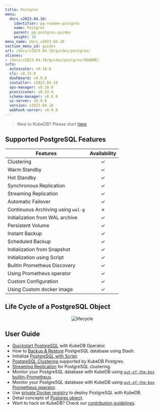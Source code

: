 ```yaml
---
title: Postgres
menu:
  docs_v2023.04.10:
    identifier: pg-readme-postgres
    name: Postgres
    parent: pg-postgres-guides
    weight: 10
menu_name: docs_v2023.04.10
section_menu_id: guides
url: /docs/v2023.04.10/guides/postgres/
aliases:
- /docs/v2023.04.10/guides/postgres/README/
info:
  autoscaler: v0.18.0
  cli: v0.33.0
  dashboard: v0.9.0
  installer: v2023.04.10
  ops-manager: v0.20.0
  provisioner: v0.33.0
  schema-manager: v0.9.0
  ui-server: v0.9.0
  version: v2023.04.10
  webhook-server: v0.9.0
---
```


> New to KubeDB? Please start [here](/docs/v2023.04.10/README).

## Supported PostgreSQL Features

| Features                           | Availability |
| ---------------------------------- |:------------:|
| Clustering                         |   &#10003;   |
| Warm Standby                       |   &#10003;   |
| Hot Standby                        |   &#10003;   |
| Synchronous Replication            |   &#10003;   |
| Streaming Replication              |   &#10003;   |
| Automatic Failover                 |   &#10003;   |
| Continuous Archiving using `wal-g` |   &#10007;   |
| Initialization from WAL archive    |   &#10003;   |
| Persistent Volume                  |   &#10003;   |
| Instant Backup                     |   &#10003;   |
| Scheduled Backup                   |   &#10003;   |
| Initialization from Snapshot       |   &#10003;   |
| Initialization using Script        |   &#10003;   |
| Builtin Prometheus Discovery       |   &#10003;   |
| Using Prometheus operator          |   &#10003;   |
| Custom Configuration               |   &#10003;   |
| Using Custom docker image          |   &#10003;   |

## Life Cycle of a PostgreSQL Object

<p align="center">
  <img alt="lifecycle"  src="/docs/v2023.04.10/images/postgres/lifecycle.png">
</p>

## User Guide

- [Quickstart PostgreSQL](/docs/v2023.04.10/guides/postgres/quickstart/quickstart) with KubeDB Operator.
- How to [Backup & Restore](/docs/v2023.04.10/guides/postgres/backup/overview/) PostgreSQL database using Stash.
- Initialize [PostgreSQL with Script](/docs/v2023.04.10/guides/postgres/initialization/script_source).
- [PostgreSQL Clustering](/docs/v2023.04.10/guides/postgres/clustering/ha_cluster) supported by KubeDB Postgres.
- [Streaming Replication](/docs/v2023.04.10/guides/postgres/clustering/streaming_replication) for PostgreSQL clustering.
- Monitor your PostgreSQL database with KubeDB using [`out-of-the-box` builtin-Prometheus](/docs/v2023.04.10/guides/postgres/monitoring/using-builtin-prometheus).
- Monitor your PostgreSQL database with KubeDB using [`out-of-the-box` Prometheus operator](/docs/v2023.04.10/guides/postgres/monitoring/using-prometheus-operator).
- Use [private Docker registry](/docs/v2023.04.10/guides/postgres/private-registry/using-private-registry) to deploy PostgreSQL with KubeDB.
- Detail concepts of [Postgres object](/docs/v2023.04.10/guides/postgres/concepts/postgres).
- Want to hack on KubeDB? Check our [contribution guidelines](/docs/v2023.04.10/CONTRIBUTING).
